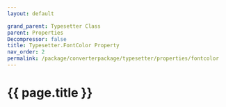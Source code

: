 ```yaml
---
layout: default

grand_parent: Typesetter Class
parent: Properties
Decompressor: false
title: Typesetter.FontColor Property
nav_order: 2
permalink: /package/converterpackage/typesetter/properties/fontcolor
---
```

# {{ page.title }}